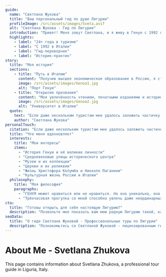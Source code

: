 ```yaml
---
guide:
  name: "Светлана Жукова"
  title: "Ваш персональный гид по душе Лигурии"
  profileImage: /src/assets/images/Sveta.avif
  alt: "Светлана Жукова - Гид по Лигурии"
  introduction: "Привет! Меня зовут Светлана, и я живу в Генуе с 1992 года. Как аккредитованный гид-переводчик с экономическим образованием, я помогаю путешественникам открыть уникальную Геную — город, который можно либо полюбить, либо не понять. Моя задача — показать его красоту и заложить частичку Генуи в сердца гостей."
  highlights:
    - label: "24+ года в туризме"
    - label: "С 1992 в Италии"
    - label: "Гид-переводчик"
    - label: "Историк-практик"
story:
  title: "Моя история"
  sections:
    - title: "Путь в Италию"
      content: "Получив высшее экономическое образование в России, я строила карьеру в одной организации, пройдя все ступени от самой младшей позиции до руководителя. В 1992 году моя жизнь кардинально изменилась — я переехала в Италию и получила итальянскую прописку."
      image: /src/assets/images/Genoa1.jpg
      alt: "Порт Генуи"
    - title: "Открытие призвания"
      content: "Моя увлечённость чтением, печатными изданиями и историей позволила интересу к Генуе перерасти в любимую работу. С 2000 года я работаю в туризме как аккредитованный гид-переводчик в Генуе и её провинции, открывая для людей уникальный мир этого древнего города."
      image: /src/assets/images/Genoa2.jpg
      alt: "Университет в Италии"
  quote:
    text: "Если даже нескольким туристам мне удалось заложить частичку Генуи в их сердца, значит, мне удалось изменить мир в лучшую сторону. Работа строится не по принципу имиджа и преуспевания, а по принципу безумного увлечения."
    author: "Светлана Жукова"
personalTouch:
  citation: "Если даже нескольким туристам мне удалось заложить частичку Генуи в их сердца, значит, мне удалось изменить мир в лучшую сторону. Работа строится не по принципу имиджа и преуспевания, а по принципу безумного увлечения."
  title: "Что меня вдохновляет"
  interests:
    title: "Мои интересы"
    items:
      - "История Генуи и её великие личности"
      - "Средневековые улицы исторического центра"
      - "Музеи и их коллекции"
      - "Церкви и их реликвии"
      - "Жизнь Христофора Колумба и Никколо Паганини"
      - "Культурная жизнь России и Италии"
  philosophy:
    title: "Моя философия"
    paragraphs:
      - "ГЕНУЯ может нравиться или не нравиться. Но она уникальна, она паутинна. В этот город надо вжиться. В него надо влюбиться. Дома, дворцы, соборы, история с её курьёзами представляют всеобщее восхищение."
      - "Трёхчасовая прогулка со мной способна увлечь даже неординарных личностей. Я рассказываю то, что когда-то поразило меня — совершенно уникальные сведения с невероятно яркими впечатлениями. Откройте для себя новый маршрут, образы, лица!"
cta:
  title: "Готовы открыть для себя настоящую Лигурию?"
  description: "Позвольте мне показать вам мою родную Лигурию такой, какой её знают и любят местные жители. Каждая экскурсия - это уникальное путешествие, созданное специально для вас."
seoData:
  title: "О гиде Светлане Жуковой - Профессиональные туры по Лигурии"
  description: "Познакомьтесь со Светланой Жуковой - лицензированным гидом с 24-летним опытом, специалистом по истории и культуре Лигурии. Откройте для себя настоящую Италию!"
---
```


# About Me - Svetlana Zhukova

This page contains information about Svetlana Zhukova, a professional tour guide in Liguria, Italy.
